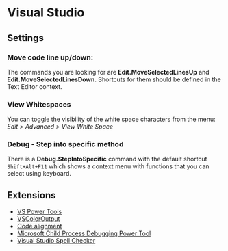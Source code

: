 # Visual Studio

## Settings

### Move code line up/down:
The commands you are looking for are **Edit.MoveSelectedLinesUp** and **Edit.MoveSelectedLinesDown**. Shortcuts for them should be defined in the Text Editor 
context.

### View Whitespaces
You can toggle the visibility of the white space characters from the menu: *Edit > Advanced > View White Space*

### Debug - Step into specific method

There is a **Debug.StepIntoSpecific** command with the default shortcut `Shift+Alt+F11` which shows a context menu with functions that you can select using keyboard.
## Extensions

- [VS Power Tools](https://marketplace.visualstudio.com/items?itemName=VisualStudioPlatformTeam.ProductivityPowerPack2022)
- [VSColorOutput](https://marketplace.visualstudio.com/items?itemName=MikeWard-AnnArbor.VSColorOutput64)
- [Code alignment](https://marketplace.visualstudio.com/items?itemName=cpmcgrath.Codealignment#:~:text=Code%20alignment%20is%20the%20practice,up%20similar%20data%20in%20columns.)
- [Microsoft Child Process Debugging Power Tool](https://marketplace.visualstudio.com/items?itemName=vsdbgplat.MicrosoftChildProcessDebuggingPowerTool2022)
- [Visual Studio Spell Checker](https://marketplace.visualstudio.com/items?itemName=EWoodruff.VisualStudioSpellCheckerVS2022andLater)